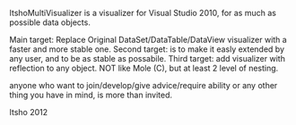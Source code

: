ItshoMultiVisualizer is a visualizer for Visual Studio 2010, for as much as possible data objects.

Main target: Replace Original DataSet/DataTable/DataView visualizer with a faster and more stable one.
Second target: is to make it easly extended by any user, and to be as stable as possabile.
Third target: add visualizer with reflection to any object. NOT like Mole (C), but at least 2 level of nesting.

anyone who want to join/develop/give advice/require ability or any other thing you have in mind, is more than invited.

Itsho 
2012